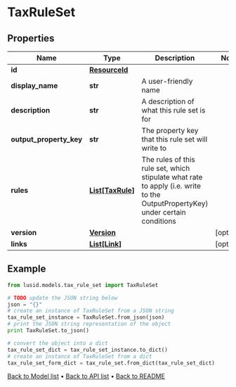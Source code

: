 # TaxRuleSet


## Properties
Name | Type | Description | Notes
------------ | ------------- | ------------- | -------------
**id** | [**ResourceId**](ResourceId.md) |  | 
**display_name** | **str** | A user-friendly name | 
**description** | **str** | A description of what this rule set is for | 
**output_property_key** | **str** | The property key that this rule set will write to | 
**rules** | [**List[TaxRule]**](TaxRule.md) | The rules of this rule set, which stipulate what rate to apply (i.e. write to the OutputPropertyKey) under certain conditions | 
**version** | [**Version**](Version.md) |  | [optional] 
**links** | [**List[Link]**](Link.md) |  | [optional] 

## Example

```python
from lusid.models.tax_rule_set import TaxRuleSet

# TODO update the JSON string below
json = "{}"
# create an instance of TaxRuleSet from a JSON string
tax_rule_set_instance = TaxRuleSet.from_json(json)
# print the JSON string representation of the object
print TaxRuleSet.to_json()

# convert the object into a dict
tax_rule_set_dict = tax_rule_set_instance.to_dict()
# create an instance of TaxRuleSet from a dict
tax_rule_set_form_dict = tax_rule_set.from_dict(tax_rule_set_dict)
```
[Back to Model list](../README.md#documentation-for-models) &#8226; [Back to API list](../README.md#documentation-for-api-endpoints) &#8226; [Back to README](../README.md)


